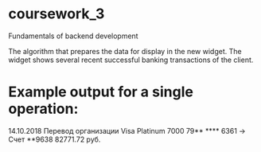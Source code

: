 # coursework_3
Fundamentals of backend development

The algorithm that prepares the data for display in the new widget.
The widget shows several recent successful banking transactions of the client.

# Example output for a single operation:
14.10.2018 Перевод организации
Visa Platinum 7000 79** **** 6361 -> Счет **9638
82771.72 руб.

